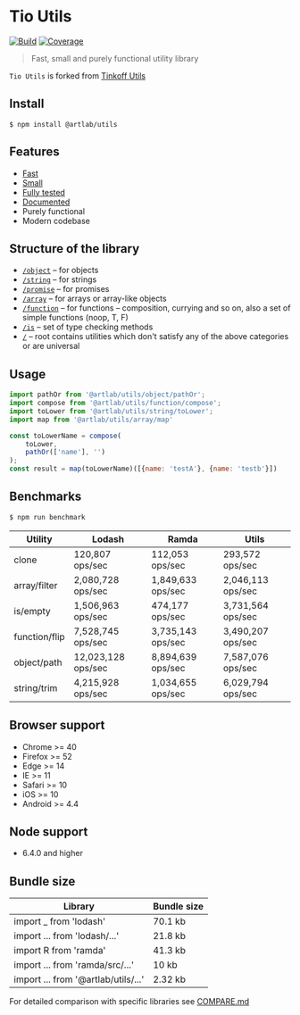 # Tio Utils 
[![Build](https://gitr.net/artlab/utils/badges/master/pipeline.svg)](https://gitr.net/artlab/utils/commits/master) [![Coverage](https://gitr.net/artlab/utils/badges/master/coverage.svg)](https://gitr.net/artlab/utils)

> Fast, small and purely functional utility library

`Tio Utils` is forked from [Tinkoff Utils](https://github.com/TinkoffCreditSystems/utils.js)

## Install
```
$ npm install @artlab/utils
```

## Features
- [Fast](#benchmarks)
- [Small](#bundle-size)
- [Fully tested](https://coveralls.io/github/artlab/utils)
- [Documented](https://tinkoffcreditsystems.github.io/utils)
- Purely functional
- Modern codebase

## Structure of the library
* [`/object`](https://gitr.net/artlab/utils/tree/master/src/object) – for objects
* [`/string`](https://gitr.net/artlab/utils/tree/master/src/string) – for strings
* [`/promise`](https://gitr.net/artlab/utils/tree/master/src/promise) – for promises
* [`/array`](https://gitr.net/artlab/utils/tree/master/src/array) – for arrays or array-like objects
* [`/function`](https://gitr.net/artlab/utils/tree/master/src/function) – for functions – composition, currying and so on, also a set of simple functions (noop, T, F)
* [`/is`](https://gitr.net/artlab/utils/tree/master/src/is) – set of type checking methods
* [`/`](https://gitr.net/artlab/utils/tree/master/src) – root contains utilities which don't satisfy any of the above categories or are universal

## Usage
```js
import pathOr from '@artlab/utils/object/pathOr';
import compose from '@artlab/utils/function/compose';
import toLower from '@artlab/utils/string/toLower';
import map from '@artlab/utils/array/map'

const toLowerName = compose(
    toLower,
    pathOr(['name'], '')
);
const result = map(toLowerName)([{name: 'testA'}, {name: 'testb'}])
```

## Benchmarks
```bash
$ npm run benchmark
```

| Utility | Lodash | Ramda | Utils |
| --- | --- | --- | --- |
| clone | 120,807 ops/sec | 112,053 ops/sec | 293,572 ops/sec |
| array/filter | 2,080,728 ops/sec | 1,849,633 ops/sec | 2,046,113 ops/sec |
| is/empty | 1,506,963 ops/sec | 474,177 ops/sec | 3,731,564 ops/sec |
| function/flip | 7,528,745 ops/sec | 3,735,143 ops/sec | 3,490,207 ops/sec |
| object/path | 12,023,128 ops/sec | 8,894,639 ops/sec | 7,587,076 ops/sec |
| string/trim | 4,215,928 ops/sec | 1,034,655 ops/sec | 6,029,794 ops/sec |

## Browser support

- Chrome >= 40
- Firefox >= 52
- Edge >= 14
- IE >= 11
- Safari >= 10
- iOS >= 10
- Android >= 4.4

## Node support
- 6.4.0 and higher

## Bundle size
| Library | Bundle size |
| --- | --- |
| import _ from 'lodash' | 70.1 kb |
| import ... from 'lodash/...' | 21.8 kb |
| import R from 'ramda' | 41.3 kb |
| import ... from 'ramda/src/...' | 10 kb |
| import ... from '@artlab/utils/...' | 2.32 kb |

For detailed comparison with specific libraries see [COMPARE.md](https://gitr.net/artlab/utils/tree/master/COMPARE.md)
